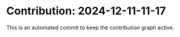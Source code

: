 # Contribution: 2024-12-11-11-17
This is an automated commit to keep the contribution graph active.
